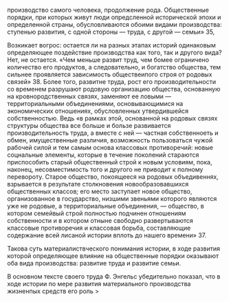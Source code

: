 производство самого человека, продолжение рода. Общественные порядки, при которых живут люди опредсленной исторической эпохи и определенной страны, обусловливаются обоими видами производства: ступенью развития, с одной стороны — труда, с другой — семьи» 35,

Возкикает вогрос: остается ли на разных этапах историй одинаковым определяющее поздействие производства как того, так и другого вида? Нет, не остается. «Чем меньше развит труд, чем бомее ограничено количество его продуктов, а следовательно, и богатство общества, тем сильнее проявляется зависимость обществеипого строя от родовых связей» 38. Более того, развитне труда, рост его производительности со временем разрушают родовую организацию общества, основанную на кровнородственных связях, заменяют ее ловыми — территориальными объединениями, основывающимися на экономических отношениях, обусловленных утвердившейся собственностью. Ведь «в рамках этой, основанной на родовых связях структуры общества все больше и бользе развивается производительность труда, а вместе с ней — частная собственноеть и обмен, имущественные различия, возможность пользоваться чужой рабочей силой и тем самым основа классовых противоречий: новые соцнальные элементы, которые в течение поколений стараются приспособить старый общественный строй к новым условиям, пока, наконец, несовместимость того и другого не приводит к полному перевороту. Старое общество, покоящееся на родовых объедивеннях, взрывается в результате столкновения новообразовавшихся общественных классов; его место заступает новое общество, организованное в государство, низшими звеньями которого являются уже не родовые, а территориальные объединения, — общество, в котором семейвый строй полностью подчинен отношениям собственности и в котором отныне свободно развертываются классовые противоречия и классовая борьба, составляющие содержание всей лисаной истории вплоть до нашего времени» 37.

Такова суть материалиствческого понимания истории, в ходе развития которой определяющее влияние на общественные порядки оказывают оба вида производства: развитие труда и развитие семьи.

В основном тексте своего труда Ф. Энгельс убедительно показал, что в ходе истории по мере развития материального производства жизненпых средств его роль >
